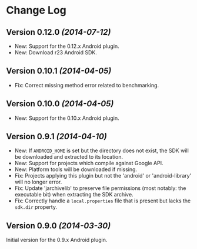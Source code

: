 Change Log
==========

Version 0.12.0 *(2014-07-12)*
-----------------------------

 * New: Support for the 0.12.x Android plugin.
 * New: Download r23 Android SDK.


Version 0.10.1 *(2014-04-05)*
-----------------------------

 * Fix: Correct missing method error related to benchmarking.


Version 0.10.0 *(2014-04-05)*
-----------------------------

 * New: Support for the 0.10.x Android plugin.


Version 0.9.1 *(2014-04-10)*
----------------------------

 * New: If `ANDROID_HOME` is set but the directory does not exist, the SDK will be downloaded and
   extracted to its location.
 * New: Support for projects which compile against Google API.
 * New: Platform tools will be downloaded if missing.
 * Fix: Projects applying this plugin but not the 'android' or 'android-library' will no longer
   error.
 * Fix: Update 'jarchivelib' to preserve file permissions (most notably: the executable bit) when
   extracting the SDK archive.
 * Fix: Correctly handle a `local.properties` file that is present but lacks the `sdk.dir` property.


Version 0.9.0 *(2014-03-30)*
----------------------------

Initial version for the 0.9.x Android plugin.
